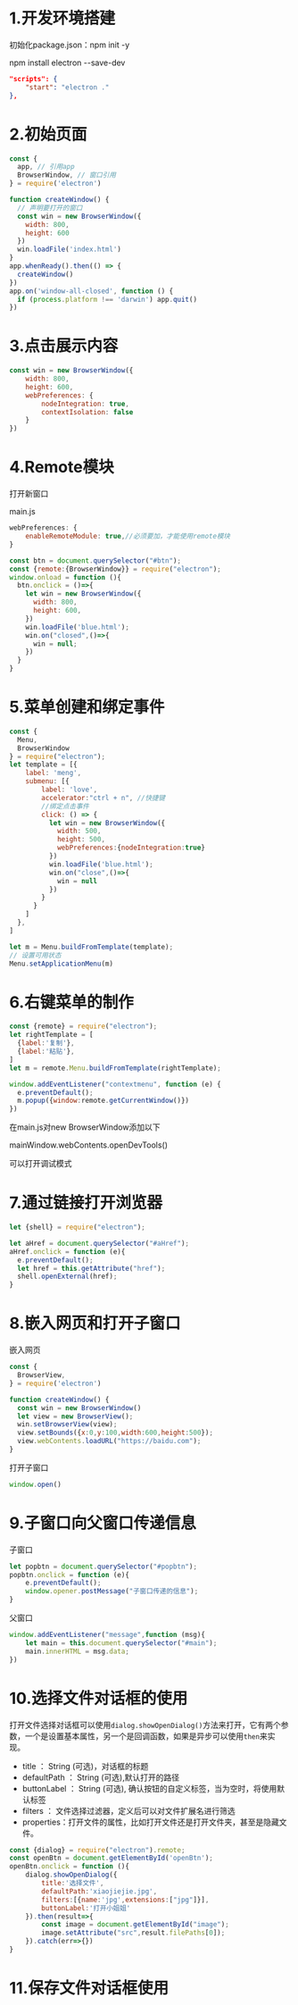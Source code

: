 # 1.开发环境搭建

初始化package.json：npm init -y

npm install electron --save-dev

```json
"scripts": {
    "start": "electron ."
},
```

# 2.初始页面

```js
const {
  app, // 引用app
  BrowserWindow, // 窗口引用
} = require('electron')

function createWindow() {
  // 声明要打开的窗口
  const win = new BrowserWindow({
    width: 800,
    height: 600
  })
  win.loadFile('index.html')
}
app.whenReady().then(() => {
  createWindow()
})
app.on('window-all-closed', function () {
  if (process.platform !== 'darwin') app.quit()
})
```

# 3.点击展示内容

```js
const win = new BrowserWindow({
    width: 800,
    height: 600,
    webPreferences: {
        nodeIntegration: true,
        contextIsolation: false
    }
})
```

# 4.Remote模块

打开新窗口

main.js

```js
webPreferences: {
    enableRemoteModule: true,//必须要加，才能使用remote模块
}
```



```js
const btn = document.querySelector("#btn");
const {remote:{BrowserWindow}} = require("electron");
window.onload = function (){
  btn.onclick = ()=>{
    let win = new BrowserWindow({
      width: 800,
      height: 600,
    })
    win.loadFile('blue.html');
    win.on("closed",()=>{
      win = null;
    })
  }
}
```

# 5.菜单创建和绑定事件

```js
const {
  Menu,
  BrowserWindow
} = require("electron");
let template = [{
    label: 'meng',
    submenu: [{
        label: 'love',
        accelerator:"ctrl + n", //快捷键
        //绑定点击事件
        click: () => { 
          let win = new BrowserWindow({
            width: 500,
            height: 500,
            webPreferences:{nodeIntegration:true}
          })
          win.loadFile('blue.html');
          win.on("close",()=>{
            win = null
          })
        }
      }
    ]
  },
]

let m = Menu.buildFromTemplate(template);
// 设置可用状态
Menu.setApplicationMenu(m)
```

# 6.右键菜单的制作

```js
const {remote} = require("electron");
let rightTemplate = [
  {label:'复制'},
  {label:'粘贴'},
]
let m = remote.Menu.buildFromTemplate(rightTemplate);

window.addEventListener("contextmenu", function (e) {
  e.preventDefault();
  m.popup({window:remote.getCurrentWindow()})
})
```

在main.js对new BrowserWindow添加以下

mainWindow.webContents.openDevTools()

可以打开调试模式

# 7.通过链接打开浏览器

```js
let {shell} = require("electron");

let aHref = document.querySelector("#aHref");
aHref.onclick = function (e){
  e.preventDefault();
  let href = this.getAttribute("href");
  shell.openExternal(href);
}
```

# 8.嵌入网页和打开子窗口

嵌入网页

```js
const {
  BrowserView,
} = require('electron')

function createWindow() {
  const win = new BrowserWindow()
  let view = new BrowserView();
  win.setBrowserView(view);
  view.setBounds({x:0,y:100,width:600,height:500});
  view.webContents.loadURL("https://baidu.com");
}
```

打开子窗口

```js
window.open()
```

# 9.子窗口向父窗口传递信息

子窗口

```js
let popbtn = document.querySelector("#popbtn");
popbtn.onclick = function (e){
    e.preventDefault();
    window.opener.postMessage("子窗口传递的信息");
}
```

父窗口

```js
window.addEventListener("message",function (msg){
    let main = this.document.querySelector("#main");
    main.innerHTML = msg.data;
})
```

# 10.选择文件对话框的使用

打开文件选择对话框可以使用`dialog.showOpenDialog()`方法来打开，它有两个参数，一个是设置基本属性，另一个是回调函数，如果是异步可以使用`then`来实现。

- title ： String (可选)，对话框的标题
- defaultPath ： String (可选),默认打开的路径
- buttonLabel ： String (可选), 确认按钮的自定义标签，当为空时，将使用默认标签
- filters ： 文件选择过滤器，定义后可以对文件扩展名进行筛选
- properties：打开文件的属性，比如打开文件还是打开文件夹，甚至是隐藏文件。

```js
const {dialog} = require("electron").remote;
const openBtn = document.getElementById('openBtn');
openBtn.onclick = function (){
    dialog.showOpenDialog({
        title:'选择文件',
        defaultPath:'xiaojiejie.jpg',
        filters:[{name:'jpg',extensions:["jpg"]}],
        buttonLabel:'打开小姐姐'
    }).then(result=>{
        const image = document.getElementById("image");
        image.setAttribute("src",result.filePaths[0]);
    }).catch(err=>{})
}
```

# 11.保存文件对话框使用

